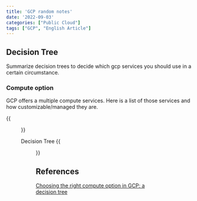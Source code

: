 ```yaml
---
title: 'GCP random notes'
date: '2022-09-03'
categories: ["Public Cloud"]
tags: ["GCP", "English Article"]
---
```


## Decision Tree

Summarize decision trees to decide which gcp services you should use in a certain circumstance.

### Compute option

GCP offers a multiple compute services.
Here is a list of those services and how customizable/managed they are.

{{<figure src="./gcp_compute_services.png" alt="Compute Options Decision Tree" width="75%">}}


Decision Tree
{{<figure src="./compute_options_dt.png" alt="Compute Options Decision Tree" width="75%">}}

## References

[Choosing the right compute option in GCP: a decision tree](https://cloud.google.com/blog/products/compute/choosing-the-right-compute-option-in-gcp-a-decision-tree)
